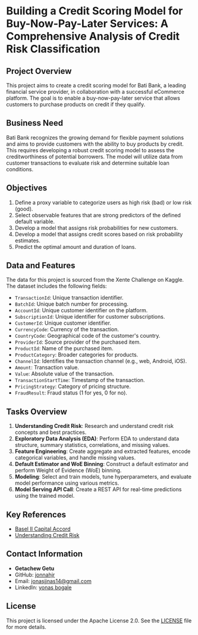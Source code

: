 # Building a Credit Scoring Model for Buy-Now-Pay-Later Services: A Comprehensive Analysis of Credit Risk Classification

## Project Overview
This project aims to create a credit scoring model for Bati Bank, a leading financial service provider, in collaboration with a successful eCommerce platform. The goal is to enable a buy-now-pay-later service that allows customers to purchase products on credit if they qualify.

## Business Need
Bati Bank recognizes the growing demand for flexible payment solutions and aims to provide customers with the ability to buy products by credit. This requires developing a robust credit scoring model to assess the creditworthiness of potential borrowers. The model will utilize data from customer transactions to evaluate risk and determine suitable loan conditions.

## Objectives
1. Define a proxy variable to categorize users as high risk (bad) or low risk (good).
2. Select observable features that are strong predictors of the defined default variable.
3. Develop a model that assigns risk probabilities for new customers.
4. Develop a model that assigns credit scores based on risk probability estimates.
5. Predict the optimal amount and duration of loans.

## Data and Features
The data for this project is sourced from the Xente Challenge on Kaggle. The dataset includes the following fields:
- `TransactionId`: Unique transaction identifier.
- `BatchId`: Unique batch number for processing.
- `AccountId`: Unique customer identifier on the platform.
- `SubscriptionId`: Unique identifier for customer subscriptions.
- `CustomerId`: Unique customer identifier.
- `CurrencyCode`: Currency of the transaction.
- `CountryCode`: Geographical code of the customer's country.
- `ProviderId`: Source provider of the purchased item.
- `ProductId`: Name of the purchased item.
- `ProductCategory`: Broader categories for products.
- `ChannelId`: Identifies the transaction channel (e.g., web, Android, iOS).
- `Amount`: Transaction value.
- `Value`: Absolute value of the transaction.
- `TransactionStartTime`: Timestamp of the transaction.
- `PricingStrategy`: Category of pricing structure.
- `FraudResult`: Fraud status (1 for yes, 0 for no).

## Tasks Overview
1. **Understanding Credit Risk**: Research and understand credit risk concepts and best practices.
2. **Exploratory Data Analysis (EDA)**: Perform EDA to understand data structure, summary statistics, correlations, and missing values.
3. **Feature Engineering**: Create aggregate and extracted features, encode categorical variables, and handle missing values.
4. **Default Estimator and WoE Binning**: Construct a default estimator and perform Weight of Evidence (WoE) binning.
5. **Modeling**: Select and train models, tune hyperparameters, and evaluate model performance using various metrics.
6. **Model Serving API Call**: Create a REST API for real-time predictions using the trained model.

## Key References
- [Basel II Capital Accord](https://www.bis.org/publ/bcbs128.pdf)
- [Understanding Credit Risk](https://www.hkma.gov.hk/media/eng/doc/key-functions/financial-infrastructure/alternative_credit_scoring.pdf)

## Contact Information
- **Getachew Getu**
- GitHub: [jonnahjr](https://github.com/jonnahjr)
- Email: [jonasjjnas14@gmail.com](mailto:jonasjjonas14@gmail.com)
- LinkedIn: [yonas bogale](https://www.linkedin.com/in/yonas-bogale)

## License
This project is licensed under the Apache License 2.0. See the [LICENSE](LICENSE) file for more details.
